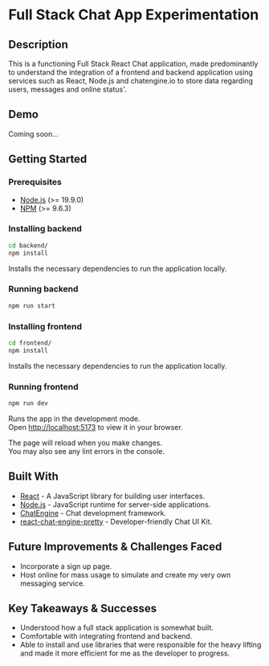 # Full Stack Chat App Experimentation

## Description

This is a functioning Full Stack React Chat application, made predominantly to understand the integration of a frontend and backend application using services such as React, Node.js and chatengine.io to store data regarding users, messages and online status'.

## Demo

Coming soon...

## Getting Started

### Prerequisites

- [Node.js](https://nodejs.org/en/) (>= 19.9.0)
- [NPM](https://docs.npmjs.com/cli/v9/commands/npm-install) (>= 9.6.3)

### Installing backend

```bash
cd backend/
npm install
```

Installs the necessary dependencies to run the application locally.

### Running backend

```bash
npm run start
```

### Installing frontend

```bash
cd frontend/
npm install
```

Installs the necessary dependencies to run the application locally.

### Running frontend

```bash
npm run dev
```

Runs the app in the development mode.\
Open [http://localhost:5173](http://localhost:5173) to view it in your browser.

The page will reload when you make changes.\
You may also see any lint errors in the console.


## Built With

- [React](https://reactjs.org/) - A JavaScript library for building user interfaces.
- [Node.js](https://nodejs.org/) - JavaScript runtime for server-side applications.
- [ChatEngine](https://www.chatengine.io/) - Chat development framework.
- [react-chat-engine-pretty](https://chatengine.io/docs/react/v1/customize_ui/components) - Developer-friendly Chat UI Kit.


## Future Improvements & Challenges Faced

- Incorporate a sign up page.
- Host online for mass usage to simulate and create my very own messaging service.


## Key Takeaways & Successes

- Understood how a full stack application is somewhat built.
- Comfortable with integrating frontend and backend.
- Able to install and use libraries that were responsible for the heavy lifting and made it more efficient for me as the developer to progress.

